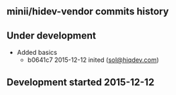 minii/hidev-vendor commits history
----------------------------------

## Under development

- Added basics
    - b0641c7 2015-12-12 inited (sol@hiqdev.com)

## Development started 2015-12-12

